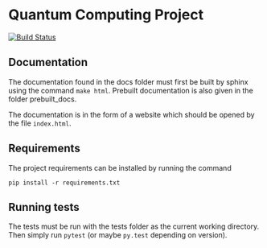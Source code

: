 # Quantum Computing Project

[![Build Status](https://travis-ci.com/peterbell10/QuantumComputing.svg?token=zaY34REqpumj7ELM4AiG&branch=master)](https://travis-ci.com/peterbell10/QuantumComputing)

## Documentation

The documentation found in the docs folder must first be built by sphinx
using the command `make html`. Prebuilt documentation is also given in the
folder prebuilt_docs.

The documentation is in the form of a website which should be opened by the
file `index.html`.

## Requirements

The project requirements can be installed by running the command

    pip install -r requirements.txt

## Running tests

The tests must be run with the tests folder as the current working directory.
Then simply run `pytest` (or maybe `py.test` depending on version).
